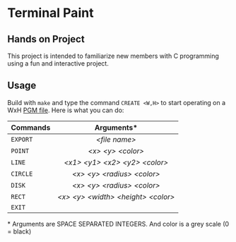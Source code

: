 # Terminal Paint
## Hands on Project
This project is intended to familiarize new members with C programming using a fun and interactive project.
## Usage
Build with `make` and type the command `CREATE <W,H>` to start operating on a WxH [PGM file](http://netpbm.sourceforge.net/doc/pgm.html). Here is what you can do:

| Commands |                 Arguments\*                 |
| -------- | :----------------------------------------: |
| `EXPORT`   |               *\<file name\>*                |
| `POINT`    |           *\<x\> \<y\> \<color\>*            |
| `LINE`     |   *\<x1\> \<y1\> \<x2\> \<y2\> \<color\>*    |
| `CIRCLE`   |      *\<x\> \<y\> \<radius\> \<color\>*      |
| `DISK`     |      *\<x\> \<y\> \<radius\> \<color\>*      |
| `RECT`     | *\<x\> \<y\> \<width\> \<height\> \<color\>* |
| `EXIT`     |                                            |

  \* Arguments are SPACE SEPARATED INTEGERS. And color is a grey scale (0 = black)
